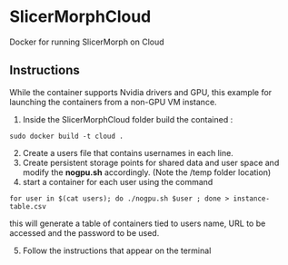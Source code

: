 # SlicerMorphCloud
Docker for running SlicerMorph on Cloud

## Instructions
While the container supports Nvidia drivers and GPU, this example for launching the containers from a non-GPU VM instance. 

1. Inside the SlicerMorphCloud folder build the contained :

```sudo docker build -t cloud .```

2. Create a users file that contains usernames in each line. 
3. Create persistent storage points for shared data and user space and modify the **nogpu.sh** accordingly. (Note the /temp folder location)
4. start a container for each user using the command

```for user in $(cat users); do ./nogpu.sh $user ; done > instance-table.csv```

this will generate a table of containers tied to users name, URL to be accessed and the password to be used. 

5. Follow the instructions that appear on the terminal
